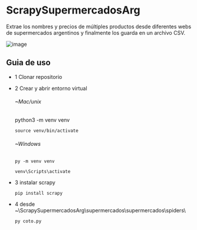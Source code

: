 # ScrapySupermercadosArg
Extrae los nombres y precios de múltiples productos desde diferentes webs de supermercados argentinos y finalmente los guarda en un archivo CSV.


![image](https://user-images.githubusercontent.com/96092963/171971531-c5f67412-0318-404b-b809-acf3a11ba529.png)

## Guia de uso

- 1  Clonar repositorio
- 2 Crear y abrir entorno virtual
    ###### ~Mac/unix
      
    python3 -m venv venv
    
      source venv/bin/activate
 
     ###### ~Windows
    
      py -m venv venv
    
      venv\Scripts\activate
      
- 3 instalar scrapy
      
      pip install scrapy
      
- 4 desde ~\ScrapySupermercadosArg\supermercados\supermercados\spiders\
      
      py coto.py
